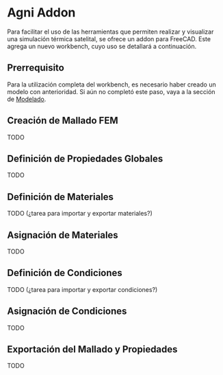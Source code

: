# Agni Addon

Para facilitar el uso de las herramientas que permiten realizar y visualizar una simulación térmica satelital, se ofrece un addon para FreeCAD. Este agrega un nuevo workbench, cuyo uso se detallará a continuación.

## Prerrequisito

Para la utilización completa del workbench, es necesario haber creado un modelo con anterioridad. Si aún no completó este paso, vaya a la sección de [Modelado](../freecad_model/freecad_model.md).

## Creación de Mallado FEM

TODO

## Definición de Propiedades Globales

TODO

## Definición de Materiales

TODO (¿tarea para importar y exportar materiales?)

## Asignación de Materiales

TODO

## Definición de Condiciones

TODO (¿tarea para importar y exportar condiciones?)

## Asignación de Condiciones

TODO

## Exportación del Mallado y Propiedades

TODO
